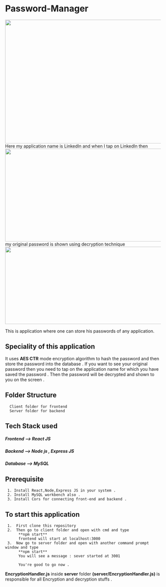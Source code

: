 # Password-Manager

<img src = "https://user-images.githubusercontent.com/60837980/115995406-aeea5f80-a5f8-11eb-9725-d8dc95dd62ee.png" height="400" width="900" />
Here my application name is LinkedIn and when I tap on LinkedIn then
<img src = "https://user-images.githubusercontent.com/60837980/115995847-85cace80-a5fa-11eb-9318-e3b9d3a93cde.png" height="300" width="800" />
my original password is shown using decryption technique 
<img src="https://user-images.githubusercontent.com/60837980/115995777-3be1e880-a5fa-11eb-845c-b0fa92ff1baf.png" width="800" height="250"/>


 This is application where one can store his passwords of any application. 
 ## Speciality of this application 
  It uses **AES CTR** mode encryption algorithm to hash the password and then store the password into the database . 
  If you want to see your original password then you need to tap on the application name for which you have saved the password .
 Then the password will be decrypted and shown to you on the screen . 
 
 ## Folder Structure 
      Client folder for frontend
      Server folder for backend
 ## Tech Stack used
 ##### Frontend --> React JS
 ##### Backend  -->  Node js , Express JS
 ##### Database --> MySQL  
 
 ## Prerequisite 
     1. Install React,Node,Express JS in your system . 
     2. Install MySQL workbench also . 
     3. Install Cors for connecting front-end and backend . 
  
 ## To start this application 
     1.  First clone this repository 
     2.  Then go to client folder and open with cmd and type 
          **npm start**
          frontend will start at localhost:3000
     3.  Now go to server folder and open with another command prompt window and type 
          **npm start**
          You will see a message : sever started at 3001
          
          You're good to go now . 
          
**EncryptionHandler.js** inside **server** folder **(server/EncryptionHandler.js)** is responsible for all Encryption and decryption stuffs . 

